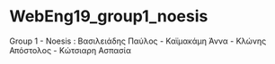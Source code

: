 # WebEng19_group1_noesis
Group 1 - Noesis : Βασιλειάδης Παύλος - Καϊμακάμη Άννα - Κλώνης Απόστολος - Κώτσιαρη Ασπασία
